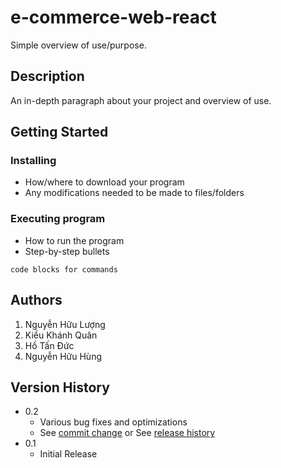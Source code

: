 # e-commerce-web-react
Simple overview of use/purpose.

## Description
An in-depth paragraph about your project and overview of use.

## Getting Started
### Installing

* How/where to download your program
* Any modifications needed to be made to files/folders

### Executing program

* How to run the program
* Step-by-step bullets
```
code blocks for commands
```

## Authors
1. Nguyễn Hữu Lượng 
2. Kiều Khánh Quân
3. Hồ Tấn Đức
4. Nguyễn Hữu Hùng

## Version History

* 0.2
    * Various bug fixes and optimizations
    * See [commit change]() or See [release history]()
* 0.1
    * Initial Release


